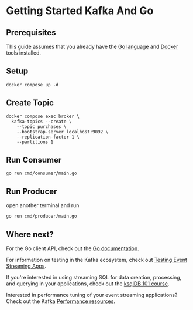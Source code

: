 # Getting Started Kafka And Go

## Prerequisites

This guide assumes that you already have the [Go language](https://go.dev/doc/install) and [Docker](https://www.docker.com/products/docker-desktop/) tools installed.

## Setup

```shell
docker compose up -d
```

## Create Topic
```shell
docker compose exec broker \
  kafka-topics --create \
    --topic purchases \
    --bootstrap-server localhost:9092 \
    --replication-factor 1 \
    --partitions 1
```

## Run Consumer
```shell
go run cmd/consumer/main.go
```

## Run Producer

open another terminal and run
```shell
go run cmd/producer/main.go
```


## Where next?
For the Go client API, check out the [Go documentation](https://pkg.go.dev/github.com/confluentinc/confluent-kafka-go/kafka).

For information on testing in the Kafka ecosystem, check out [Testing Event Streaming Apps](https://developer.confluent.io/learn/testing-kafka/).

If you're interested in using streaming SQL for data creation, processing, and querying in your applications, check out the [ksqlDB 101 course](https://developer.confluent.io/learn-kafka/kafka-streams/get-started/).

Interested in performance tuning of your event streaming applications? Check out the Kafka [Performance resources](https://developer.confluent.io/learn/kafka-performance/).